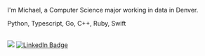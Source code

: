 <!-- Header Image -->
<!-- ![image](assets/git_header.png) -->
I'm Michael, a Computer Science major working in data in Denver.

Python, Typescript, Go, C++, Ruby, Swift<br><br>

<!-- Badges -->
<span align="left">
  
  <a href="mailto:murdock.mich@gmail.com"><img src="https://img.shields.io/badge/Gmail-D14836?style=for-the-badge&logo=gmail&logoColor=white" /></a>
  [![LinkedIn Badge](https://img.shields.io/badge/LinkedIn-0077B5?style=for-the-badge&logo=linkedin&logoColor=white)](https://www.linkedin.com/in/murdockma/)
<!-- [![Portfolio Git Badge](https://img.shields.io/badge/Portfolio-4285F4?style=for-the-badge&logo=github&logoColor=white)](https://murdockma.github.io) -->
  
</span>

<!-- holic-x 

<div align="center">
	<img src="https://cdn.jsdelivr.net/gh/holic-x/holic-x/assets/github-contribution-grid-snake.svg" />
</div>
-->
<!-- <picture>
  <source media="(prefers-color-scheme: dark)" srcset="https://raw.githubusercontent.com/holic-x/holic-x/output/github-contribution-grid-snake-dark.svg">
  <source media="(prefers-color-scheme: dark)" srcset="https://raw.githubusercontent.com/holic-x/holic-x/output/github-contribution-grid-snake-dark.svg">
  <img src="https://raw.githubusercontent.com/adorabled4/adorabled4/output/github-contribution-grid-snake.svg">
</picture>
-->

<!-- Stats -->
<!-- <span align="center"> -->
  
<!--[![Git Streak](http://github-readme-streak-stats.herokuapp.com?user=murdockma&theme=dark&fire=DD2727)](https://git.io/streak-stats)-->

<!--[![Top Languages](https://github-readme-stats.vercel.app/api/top-langs/?username=murdockma&layout=compact&theme=dark)](https://github.com/murdockma/github-readme-stats)-->
 
  
<!-- </span> -->
